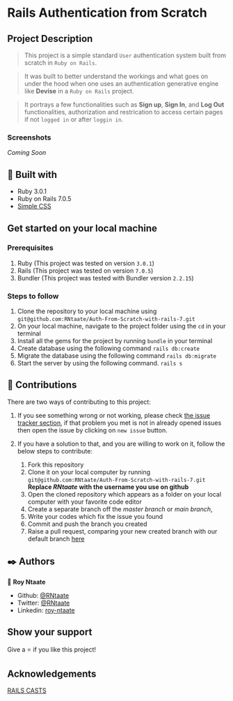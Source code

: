 # Rails Authentication from Scratch

## Project Description

> This project is a simple standard `User` authentication system built from scratch in `Ruby on Rails`.

> It was built to better understand the workings and what goes on under the hood when one uses an authentication generative engine like **Devise** in a `Ruby on Rails` project.

> It portrays a few functionalities such as **Sign up**, **Sign In**, and **Log Out** functionalities, authorization and restrication to access certain pages if not `logged in` or after `loggin in`.

### Screenshots

_Coming Soon_

## 🔧 Built with

- Ruby 3.0.1
- Ruby on Rails 7.0.5
- [Simple CSS](https://simplecss.org/)

## Get started on your local machine

### Prerequisites

1. Ruby (This project was tested on version `3.0.1`)
1. Rails (This project was tested on version `7.0.5`)
1. Bundler (This project was tested with Bundler version `2.2.15`)

### Steps to follow

1. Clone the repository to your local machine using `git@github.com:RNtaate/Auth-From-Scratch-with-rails-7.git`
1. On your local machine, navigate to the project folder using the `cd` in your terminal
1. Install all the gems for the project by running `bundle` in your terminal
1. Create database using the following command `rails db:create`
1. Migrate the database using the following command
   `rails db:migrate`
1. Start the server by using the following command.
   `rails s`

## 🤝 Contributions

There are two ways of contributing to this project:

1.  If you see something wrong or not working, please check [the issue tracker section](https://github.com/RNtaate/Auth-From-Scratch-with-rails-7/issues), if that problem you met is not in already opened issues then open the issue by clicking on `new issue` button.

2.  If you have a solution to that, and you are willing to work on it, follow the below steps to contribute:
    1.  Fork this repository
    1.  Clone it on your local computer by running `git@github.com:RNtaate/Auth-From-Scratch-with-rails-7.git` **Replace _RNtaate_ with the username you use on github**
    1.  Open the cloned repository which appears as a folder on your local computer with your favorite code editor
    1.  Create a separate branch off the _master branch_ or _main branch_,
    1.  Write your codes which fix the issue you found
    1.  Commit and push the branch you created
    1.  Raise a pull request, comparing your new created branch with our default branch [here](https://github.com/RNtaate/Auth-From-Scratch-with-rails-7)

## ✒️ Authors

👤 **Roy Ntaate**

- Github: [@RNtaate](https://github.com/RNtaate)
- Twitter: [@RNtaate](https://twitter.com/RNtaate)
- Linkedin: [roy-ntaate](https://linkedin.com/in/roy-ntaate)

## Show your support

Give a ⭐️ if you like this project!

## Acknowledgements

[RAILS CASTS](http://railscasts.com/episodes/250-authentication-from-scratch)
